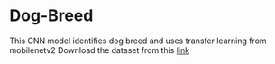 # Dog-Breed
This CNN model identifies dog breed and uses transfer learning from mobilenetv2
Download the dataset from this [link](https://www.kaggle.com/competitions/dog-breed-identification/data)
